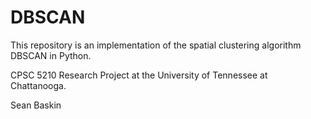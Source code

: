DBSCAN
======

This repository is an implementation of the spatial clustering algorithm DBSCAN in Python.

CPSC 5210 Research Project at the University of Tennessee at Chattanooga.

Sean Baskin